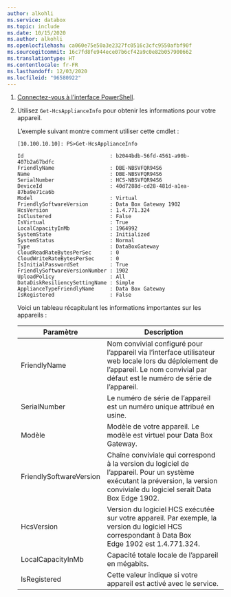 ```yaml
---
author: alkohli
ms.service: databox
ms.topic: include
ms.date: 10/15/2020
ms.author: alkohli
ms.openlocfilehash: ca060e75e50a3e2327fc0516c3cfc9550afbf90f
ms.sourcegitcommit: 16c7fd8fe944ece07b6cf42a9c0e82b057900662
ms.translationtype: HT
ms.contentlocale: fr-FR
ms.lasthandoff: 12/03/2020
ms.locfileid: "96580922"
---
```

1. [Connectez-vous à l’interface PowerShell](#connect-to-the-powershell-interface).
2. Utilisez `Get-HcsApplianceInfo` pour obtenir les informations pour votre appareil.

    L’exemple suivant montre comment utiliser cette cmdlet :

    ```
    [10.100.10.10]: PS>Get-HcsApplianceInfo
    
    Id                            : b2044bdb-56fd-4561-a90b-407b2a67bdfc
    FriendlyName                  : DBE-NBSVFQR94S6
    Name                          : DBE-NBSVFQR94S6
    SerialNumber                  : HCS-NBSVFQR94S6
    DeviceId                      : 40d7288d-cd28-481d-a1ea-87ba9e71ca6b
    Model                         : Virtual
    FriendlySoftwareVersion       : Data Box Gateway 1902
    HcsVersion                    : 1.4.771.324
    IsClustered                   : False
    IsVirtual                     : True
    LocalCapacityInMb             : 1964992
    SystemState                   : Initialized
    SystemStatus                  : Normal
    Type                          : DataBoxGateway
    CloudReadRateBytesPerSec      : 0
    CloudWriteRateBytesPerSec     : 0
    IsInitialPasswordSet          : True
    FriendlySoftwareVersionNumber : 1902
    UploadPolicy                  : All
    DataDiskResiliencySettingName : Simple
    ApplianceTypeFriendlyName     : Data Box Gateway
    IsRegistered                  : False
    ```

    Voici un tableau récapitulant les informations importantes sur les appareils :

    | Paramètre | Description |
    |-----------|-------------|
    | FriendlyName                   | Nom convivial configuré pour l’appareil via l’interface utilisateur web locale lors du déploiement de l’appareil. Le nom convivial par défaut est le numéro de série de l’appareil.  |
    | SerialNumber                   | Le numéro de série de l’appareil est un numéro unique attribué en usine.                                                                             |
    | Modèle                          | Modèle de votre appareil. Le modèle est virtuel pour Data Box Gateway.                   |
    | FriendlySoftwareVersion        | Chaîne conviviale qui correspond à la version du logiciel de l’appareil. Pour un système exécutant la préversion, la version conviviale du logiciel serait Data Box Edge 1902. |
    | HcsVersion                     | Version du logiciel HCS exécutée sur votre appareil. Par exemple, la version du logiciel HCS correspondant à Data Box Edge 1902 est 1.4.771.324.            |
    | LocalCapacityInMb              | Capacité totale locale de l’appareil en mégabits.                                                                                                        |
    | IsRegistered                   | Cette valeur indique si votre appareil est activé avec le service.                                                                                         |


